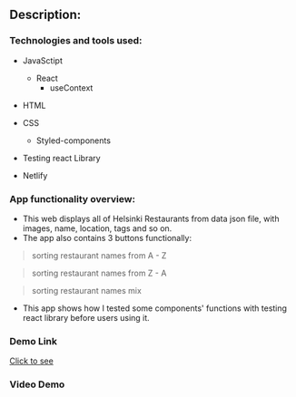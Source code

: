 ## Description:

### Technologies and tools used:


* JavaSctipt
    * React
        * useContext
* HTML
* CSS 
     * Styled-components
     
* Testing react Library   

* Netlify

### App functionality overview:
- This web displays all of Helsinki Restaurants from data json file, with images, name, location, tags and so on. 
- The app also contains 3 buttons functionally: 

> sorting restaurant names from A - Z 

> sorting restaurant names from Z - A 

> sorting restaurant names mix
                  
- This app shows how I tested some components' functions with testing react library before users using it. 
### Demo Link 
[Click to see](helsinki-restaurants.netlify.app)

### Video Demo
